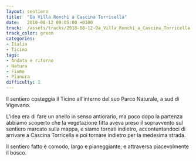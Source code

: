 ```yaml
---
layout: sentiero
title:  "Da Villa Ronchi a Cascina Torricella"
date:   2018-08-12 09:05:00 +0100
track:  /assets/tracks/2018-08-12-Da_Villa_Ronchi_a_Cascina_Torricella.gpx
track_color: green
categories:
- Italia
- Ticino
tags:
- Andata e ritorno
- Natura
- Fiume
- Pianura
difficulty: 1
---
```


Il sentiero costeggia il Ticino all'interno del suo Parco Naturale, a sud di Vigevano. 

L'idea era di fare un anello in senso antiorario, ma poco dopo la partenza abbiamo scoperto che la vegetazione fitta aveva preso il sopravvento sul sentiero marcato sulla mappa, e siamo tornati indietro, accontentandoci di arrivare a Cascina Torricella e poi tornare indietro per la medesima strada. 

Il sentiero fatto è comodo, largo e pianeggiante, e attraversa piacevolmente il bosco.
